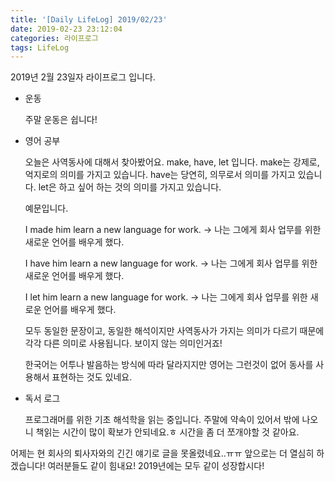 ```yaml
---
title: '[Daily LifeLog] 2019/02/23'
date: 2019-02-23 23:12:04
categories: 라이프로그
tags: LifeLog
---
```


2019년 2월 23일자 라이프로그 입니다.

- 운동

  주말 운동은 쉽니다!

- 영어 공부

  오늘은 사역동사에 대해서 찾아봤어요.
  make, have, let 입니다.
  make는 강제로, 억지로의 의미를 가지고 있습니다.
  have는 당연히, 의무로서 의미를 가지고 있습니다.
  let은 하고 싶어 하는 것의 의미를 가지고 있습니다.

  예문입니다.

  I made him learn a new language for work.
  -> 나는 그에게 회사 업무를 위한 새로운 언어를 배우게 했다.

  I have him learn a new language for work.
  -> 나는 그에게 회사 업무를 위한 새로운 언어를 배우게 했다.

  I let him learn a new language for work.
  -> 나는 그에게 회사 업무를 위한 새로운 언어를 배우게 했다.

  모두 동일한 문장이고, 동일한 해석이지만 사역동사가 가지는 의미가 다르기 때문에 각각 다른 의미로 사용됩니다. 
  보이지 않는 의미인거죠!

  한국어는 어투나 발음하는 방식에 따라 달라지지만 영어는 그런것이 없어 동사를 사용해서 표현하는 것도 있네요.

- 독서 로그

  프로그래머를 위한 기초 해석학을 읽는 중입니다. 주말에 약속이 있어서 밖에 나오니 책읽는 시간이 많이 확보가 안되네요.ㅎ
  시간을 좀 더 쪼개야할 것 같아요.

어제는 현 회사의 퇴사자와의 긴긴 얘기로 글을 못올렸네요..ㅠㅠ
앞으로는 더 열심히 하겠습니다!
여러분들도 같이 힘내요!
2019년에는 모두 같이 성장합시다!
